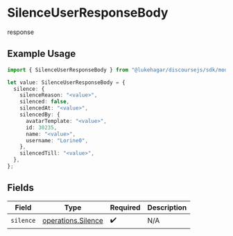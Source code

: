 # SilenceUserResponseBody

response

## Example Usage

```typescript
import { SilenceUserResponseBody } from "@lukehagar/discoursejs/sdk/models/operations";

let value: SilenceUserResponseBody = {
  silence: {
    silenceReason: "<value>",
    silenced: false,
    silencedAt: "<value>",
    silencedBy: {
      avatarTemplate: "<value>",
      id: 30235,
      name: "<value>",
      username: "Lorine0",
    },
    silencedTill: "<value>",
  },
};
```

## Fields

| Field                                                           | Type                                                            | Required                                                        | Description                                                     |
| --------------------------------------------------------------- | --------------------------------------------------------------- | --------------------------------------------------------------- | --------------------------------------------------------------- |
| `silence`                                                       | [operations.Silence](../../../sdk/models/operations/silence.md) | :heavy_check_mark:                                              | N/A                                                             |
